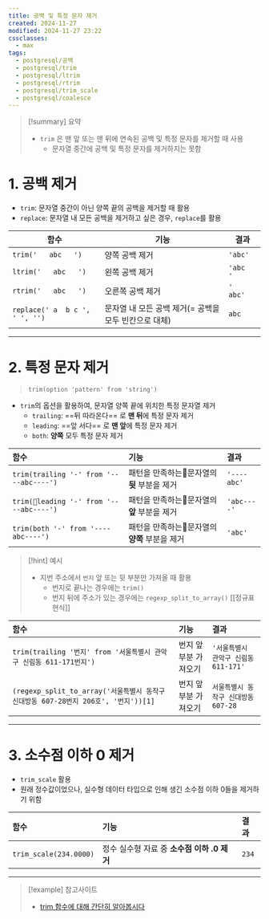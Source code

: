 ```yaml
---
title: 공백 및 특정 문자 제거
created: 2024-11-27
modified: 2024-11-27 23:22
cssclasses:
  - max
tags:
  - postgresql/공백
  - postgresql/trim
  - postgresql/ltrim
  - postgresql/rtrim
  - postgresql/trim_scale
  - postgresql/coalesce
---
```

> [!summary] 요약
> - `trim` 은 맨 앞 또는 맨 뒤에 연속된 공백 및 특정 문자를 제거할 때 사용
> 	- 문자열 중간에 공백 및 특정 문자를 제거하지는 못함
# 1. 공백 제거
- `trim`: 문자열 중간이 아닌 양쪽 끝의 공백을 제거할 때 활용
- `replace`: 문자열 내 모든 공백을 제거하고 싶은 경우, `replace`를 활용

| 함수                             | 기능                               | 결과         |
| ------------------------------ | -------------------------------- | ---------- |
| `trim('   abc   ')`            | 양쪽 공백 제거                         | `'abc'`    |
| `ltrim('   abc   ')`           | 왼쪽 공백 제거                         | `'abc   '` |
| `rtrim('   abc   ')`           | 오른쪽 공백 제거                        | `'   abc'` |
| `replace(' a  b c ', ' ', '')` | 문자열 내 모든 공백 제거(= 공백을 모두 빈칸으로 대체) | `abc`      |

---
# 2. 특정 문자 제거
> `trim(option 'pattern' from 'string')`
- `trim`의 옵션을 활용하여, 문자열 양쪽 끝에 위치한 특정 문자열 제거
	- `trailing`: ==뒤 따라온다== 로 **맨 뒤**에 특정 문자 제거
	- `leading`: ==앞 서다== 로 **맨 앞**에 특정 문자 제거
	- `both`: **양쪽** 모두 특정 문자 제거

| 함수                                      | 기능                          | 결과          |
| :-------------------------------------- | :-------------------------- | :---------- |
| `trim(trailing '-' from '----abc----')` | 패턴을 만족하는문자열의 **뒷** 부분을 제거  | `'----abc'` |
| `trim(leading '-' from '----abc----')` | 패턴을 만족하는문자열의 **앞** 부분을 제거  | `'abc----'` |
| `trim(both '-' from '----abc----')`     | 패턴을 만족하는문자열의 **양쪽** 부분을 제거 | `'abc'`     |
> [!hint] 예시
> - 지번 주소에서 `번지` 앞 또는 뒷 부분만 가져올 때 활용
> 	- 번지로 끝나는 경우에는 `trim()`
> 	- 번지 뒤에 주소가 있는 경우에는 `regexp_split_to_array()` [[정규표현식]]

| 함수                                                                 | 기능           | 결과                        |
| :----------------------------------------------------------------- | :----------- | :------------------------ |
| `trim(trailing '번지' from '서울특별시 관악구 신림동 611-171번지')`               | 번지 앞 부분 가져오기 | `'서울특별시 관악구 신림동 611-171'` |
| `(regexp_split_to_array('서울특별시 동작구 신대방동 607-28번지 206호', '번지'))[1]` | 번지 앞 부분 가져오기 | `서울특별시 동작구 신대방동 607-28`   |

---
# 3. 소수점 이하 0 제거
- `trim_scale` 활용
- 원래 정수값이었으나, 실수형 데이터 타입으로 인해 생긴 소수점 이하 0들을 제거하기 위함

| 함수                     | 기능                           | 결과    |
| :--------------------- | :--------------------------- | :---- |
| `trim_scale(234.0000)` | 정수 실수형 자료 중 **소수점 이하 .0 제거** | `234` |

---
>[!example] 참고사이트
>- [trim 함수에 대해 간단히 알아봅시다](https://codingdog.tistory.com/entry/postgresql-trim-%ED%95%A8%EC%88%98%EC%97%90-%EB%8C%80%ED%95%B4-%EA%B0%84%EB%8B%A8%ED%9E%88-%EC%95%8C%EC%95%84%EB%B4%85%EC%8B%9C%EB%8B%A4)


